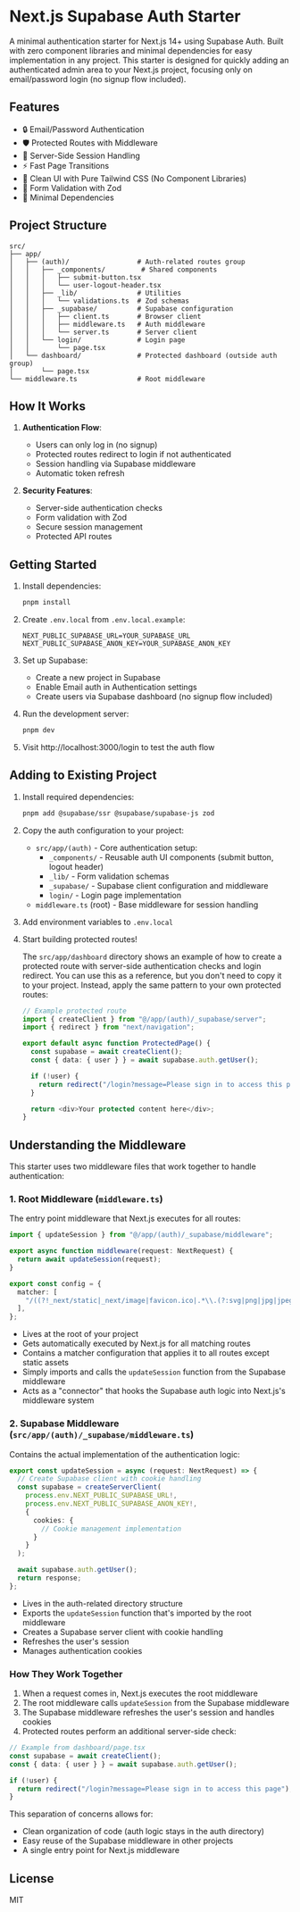 # Next.js Supabase Auth Starter

A minimal authentication starter for Next.js 14+ using Supabase Auth. Built with zero component libraries and minimal dependencies for easy implementation in any project. This starter is designed for quickly adding an authenticated admin area to your Next.js project, focusing only on email/password login (no signup flow included).

## Features

- 🔒 Email/Password Authentication
- 🛡️ Protected Routes with Middleware
- 🔄 Server-Side Session Handling
- ⚡ Fast Page Transitions
- 🎨 Clean UI with Pure Tailwind CSS (No Component Libraries)
- 📝 Form Validation with Zod
- 🎯 Minimal Dependencies

## Project Structure

```
src/
├── app/
│   ├── (auth)/                 # Auth-related routes group
│   │   ├── _components/         # Shared components
│   │   │   ├── submit-button.tsx
│   │   │   └── user-logout-header.tsx
│   │   ├── _lib/               # Utilities
│   │   │   └── validations.ts  # Zod schemas
│   │   ├── _supabase/          # Supabase configuration
│   │   │   ├── client.ts       # Browser client
│   │   │   ├── middleware.ts   # Auth middleware
│   │   │   └── server.ts       # Server client
│   │   └── login/              # Login page
│   │       └── page.tsx
│   └── dashboard/              # Protected dashboard (outside auth group)
│       └── page.tsx
└── middleware.ts               # Root middleware
```

## How It Works

1. **Authentication Flow**:
   - Users can only log in (no signup)
   - Protected routes redirect to login if not authenticated
   - Session handling via Supabase middleware
   - Automatic token refresh

2. **Security Features**:
   - Server-side authentication checks
   - Form validation with Zod
   - Secure session management
   - Protected API routes

## Getting Started

1. Install dependencies:
   ```bash
   pnpm install
   ```

2. Create `.env.local` from `.env.local.example`:
   ```
   NEXT_PUBLIC_SUPABASE_URL=YOUR_SUPABASE_URL
   NEXT_PUBLIC_SUPABASE_ANON_KEY=YOUR_SUPABASE_ANON_KEY
   ```

3. Set up Supabase:
   - Create a new project in Supabase
   - Enable Email auth in Authentication settings
   - Create users via Supabase dashboard (no signup flow included)

4. Run the development server:
   ```bash
   pnpm dev
   ```

5. Visit http://localhost:3000/login to test the auth flow

## Adding to Existing Project

1. Install required dependencies:
   ```bash
   pnpm add @supabase/ssr @supabase/supabase-js zod
   ```

2. Copy the auth configuration to your project:

   - `src/app/(auth)` - Core authentication setup:
     - `_components/` - Reusable auth UI components (submit button, logout header)
     - `_lib/` - Form validation schemas
     - `_supabase/` - Supabase client configuration and middleware
     - `login/` - Login page implementation
   - `middleware.ts` (root) - Base middleware for session handling

3. Add environment variables to `.env.local`

4. Start building protected routes!

   The `src/app/dashboard` directory shows an example of how to create a protected route with server-side authentication checks and login redirect. You can use this as a reference, but you don't need to copy it to your project. Instead, apply the same pattern to your own protected routes:

   ```typescript
   // Example protected route
   import { createClient } from "@/app/(auth)/_supabase/server";
   import { redirect } from "next/navigation";

   export default async function ProtectedPage() {
     const supabase = await createClient();
     const { data: { user } } = await supabase.auth.getUser();

     if (!user) {
       return redirect("/login?message=Please sign in to access this page");
     }

     return <div>Your protected content here</div>;
   }
   ```

## Understanding the Middleware

This starter uses two middleware files that work together to handle authentication:

### 1. Root Middleware (`middleware.ts`)

The entry point middleware that Next.js executes for all routes:
```typescript
import { updateSession } from "@/app/(auth)/_supabase/middleware";

export async function middleware(request: NextRequest) {
  return await updateSession(request);
}

export const config = {
  matcher: [
    "/((?!_next/static|_next/image|favicon.ico|.*\\.(?:svg|png|jpg|jpeg|gif|webp)$).*)",
  ],
};
```

- Lives at the root of your project
- Gets automatically executed by Next.js for all matching routes
- Contains a matcher configuration that applies it to all routes except static assets
- Simply imports and calls the `updateSession` function from the Supabase middleware
- Acts as a "connector" that hooks the Supabase auth logic into Next.js's middleware system

### 2. Supabase Middleware (`src/app/(auth)/_supabase/middleware.ts`)

Contains the actual implementation of the authentication logic:
```typescript
export const updateSession = async (request: NextRequest) => {
  // Create Supabase client with cookie handling
  const supabase = createServerClient(
    process.env.NEXT_PUBLIC_SUPABASE_URL!,
    process.env.NEXT_PUBLIC_SUPABASE_ANON_KEY!,
    {
      cookies: {
        // Cookie management implementation
      }
    }
  );

  await supabase.auth.getUser();
  return response;
};
```

- Lives in the auth-related directory structure
- Exports the `updateSession` function that's imported by the root middleware
- Creates a Supabase server client with cookie handling
- Refreshes the user's session
- Manages authentication cookies

### How They Work Together

1. When a request comes in, Next.js executes the root middleware
2. The root middleware calls `updateSession` from the Supabase middleware
3. The Supabase middleware refreshes the user's session and handles cookies
4. Protected routes perform an additional server-side check:

```typescript
// Example from dashboard/page.tsx
const supabase = await createClient();
const { data: { user } } = await supabase.auth.getUser();

if (!user) {
  return redirect("/login?message=Please sign in to access this page");
}
```

This separation of concerns allows for:
- Clean organization of code (auth logic stays in the auth directory)
- Easy reuse of the Supabase middleware in other projects
- A single entry point for Next.js middleware

## License

MIT
